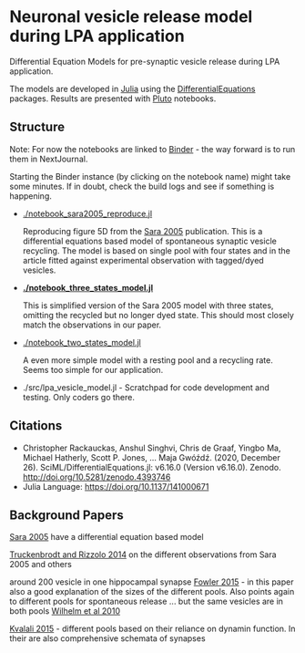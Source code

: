 # Neuronal vesicle release model during LPA application

Differential Equation Models for pre-synaptic vesicle release during LPA application.

The models are developed in [Julia](https://julialang.org/) using the [DifferentialEquations](https://juliapackages.com/p/differentialequations) packages. Results are presented with [Pluto](https://github.com/fonsp/Pluto.jl) notebooks.

## Structure

Note: For now the notebooks are linked to [Binder](https://mybinder.org/) - the way forward is to run them in NextJournal.

Starting the Binder instance (by clicking on the notebook name) might take some minutes. If in doubt, check the build logs and see if something is happening.

- [./notebook_sara2005_reproduce.jl](https://mybinder.org/v2/gh/fonsp/pluto-on-binder/v0.14.5?urlpath=pluto/open?url=https%253A%252F%252Fgithub.com%252Fkonstantinstadler%252Flpa-vesicle-model%252Fblob%252Fmaster%252Fnotebook_sara2005_reproduce.jl%253Fraw%253Dtrue)

    Reproducing figure 5D from the [Sara 2005](https://www.sciencedirect.com/science/article/pii/S0896627305000693?via%3Dihub) publication.
    This is a differential equations based model of spontaneous synaptic vesicle recycling. 
    The model is based on single pool with four states and in the article fitted against experimental observation with tagged/dyed vesicles.

- **[./notebook_three_states_model.jl](https://hub.gke2.mybinder.org/user/fonsp-pluto-on-binder-wso14ti1/pluto/edit?id=f6b27edc-ac16-11eb-108d-a74913131ec5&token=dOXaqGmMQm-Lg82QWM4bFQhi)**

    This is simplified version of the Sara 2005 model with three states, omitting the recycled but no longer dyed state. This should most closely match the observations in our paper.

- [./notebook_two_states_model.jl](https://mybinder.org/v2/gh/fonsp/pluto-on-binder/v0.14.5?urlpath=pluto/open?url=https%253A%252F%252Fgithub.com%252Fkonstantinstadler%252Flpa-vesicle-model%252Fblob%252Fmaster%252Fnotebook_two_states_model.jl%253Fraw%253Dtrue)

    A even more simple model with a resting pool and a recycling rate. Seems too simple for our application.

- ./src/lpa_vesicle_model.jl - Scratchpad for code development and testing. Only coders go there.


## Citations

- Christopher Rackauckas, Anshul Singhvi, Chris de Graaf, Yingbo Ma, Michael Hatherly, Scott P. Jones, … Maja Gwóźdź. (2020, December 26). SciML/DifferentialEquations.jl: v6.16.0 (Version v6.16.0). Zenodo. http://doi.org/10.5281/zenodo.4393746
- Julia Language: https://doi.org/10.1137/141000671


## Background Papers

[Sara 2005](https://www.sciencedirect.com/science/article/pii/S0896627305000693?via%3Dihub) have a differential equation based model

[Truckenbrodt and Rizzolo 2014](https://www.frontiersin.org/articles/10.3389/fncel.2014.00409/full) on the different observations from Sara 2005 and others

around 200 vesicle in one hippocampal synapse [Fowler 2015](https://www.sciencedirect.com/science/article/pii/S0014482715000920?via%3Dihub) - in this paper also a good explanation of the sizes of the different pools. Also points again to different pools for spontaneous release  ... but the same vesicles are in both pools [Wilhelm et al 2010](https://www.nature.com/articles/nn.2690)


[Kvalali 2015](https://www.nature.com/articles/nrn3875) - different pools based on their reliance on dynamin function. In their are also comprehensive schemata of synapses
